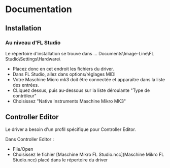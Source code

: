 # Documentation

## Installation

### Au niveau d'FL Studio

Le répertoire d'installation se trouve dans  ... Documents\Image-Line\FL Studio\Settings\Hardware\

- Placez donc en cet endroit les fichiers du driver.
- Dans FL Studio, allez dans options/réglages MIDI
- Votre Maschine Micro mk3 doit être connectée et apparaitre dans la liste des entrées.
- CLiquez dessus, puis au-dessous sur la liste déroulante "Type de contrôleur"
- Choisissez "Native Instruments Maschine Mikro MK3"

## Controller Editor

Le driver a besoin d'un profil spécifique pour Controller Editor.

Dans Controller Editor :
- File/Open
- Choisissez le fichier [Maschine Mikro FL Studio.ncc](Maschine Mikro FL Studio.ncc) placé dans le répertoire du driver